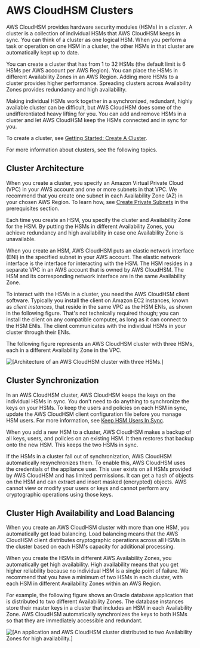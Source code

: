# AWS CloudHSM Clusters<a name="clusters"></a>

AWS CloudHSM provides hardware security modules \(HSMs\) in a *cluster*\. A cluster is a collection of individual HSMs that AWS CloudHSM keeps in sync\. You can think of a cluster as one logical HSM\. When you perform a task or operation on one HSM in a cluster, the other HSMs in that cluster are automatically kept up to date\.

You can create a cluster that has from 1 to 32 HSMs \(the default limit is 6 HSMs per AWS account per AWS Region\)\. You can place the HSMs in different Availability Zones in an AWS Region\. Adding more HSMs to a cluster provides higher performance\. Spreading clusters across Availability Zones provides redundancy and high availability\.

Making individual HSMs work together in a synchronized, redundant, highly available cluster can be difficult, but AWS CloudHSM does some of the undifferentiated heavy lifting for you\. You can add and remove HSMs in a cluster and let AWS CloudHSM keep the HSMs connected and in sync for you\.

To create a cluster, see [Getting Started: Create A Cluster](getting-started.md)\.

For more information about clusters, see the following topics\.



## Cluster Architecture<a name="cluster-architecture"></a>

When you create a cluster, you specify an Amazon Virtual Private Cloud \(VPC\) in your AWS account and one or more subnets in that VPC\. We recommend that you create one subnet in each Availability Zone \(AZ\) in your chosen AWS Region\. To learn how, see [Create Private Subnets](prerequisites.md#create-subnets) in the prerequisites section\.

Each time you create an HSM, you specify the cluster and Availability Zone for the HSM\. By putting the HSMs in different Availability Zones, you achieve redundancy and high availability in case one Availability Zone is unavailable\.

When you create an HSM, AWS CloudHSM puts an elastic network interface \(ENI\) in the specified subnet in your AWS account\. The elastic network interface is the interface for interacting with the HSM\. The HSM resides in a separate VPC in an AWS account that is owned by AWS CloudHSM\. The HSM and its corresponding network interface are in the same Availability Zone\.

To interact with the HSMs in a cluster, you need the AWS CloudHSM client software\. Typically you install the client on Amazon EC2 instances, known as *client instances*, that reside in the same VPC as the HSM ENIs, as shown in the following figure\. That's not technically required though; you can install the client on any compatible computer, as long as it can connect to the HSM ENIs\. The client communicates with the individual HSMs in your cluster through their ENIs\.

The following figure represents an AWS CloudHSM cluster with three HSMs, each in a different Availability Zone in the VPC\.

![\[Architecture of an AWS CloudHSM cluster with three HSMs.\]](http://docs.aws.amazon.com/cloudhsm/latest/userguide/images/cluster-architecture.png)

## Cluster Synchronization<a name="cluster-synchronization"></a>

In an AWS CloudHSM cluster, AWS CloudHSM keeps the keys on the individual HSMs in sync\. You don't need to do anything to synchronize the keys on your HSMs\. To keep the users and policies on each HSM in sync, update the AWS CloudHSM client configuration file before you manage HSM users\. For more information, see [Keep HSM Users In Sync](troubleshooting-keep-hsm-users-in-sync.md)\.

When you add a new HSM to a cluster, AWS CloudHSM makes a backup of all keys, users, and policies on an existing HSM\. It then restores that backup onto the new HSM\. This keeps the two HSMs in sync\.

If the HSMs in a cluster fall out of synchronization, AWS CloudHSM automatically resynchronizes them\. To enable this, AWS CloudHSM uses the credentials of the appliance user\. This user exists on all HSMs provided by AWS CloudHSM and has limited permissions\. It can get a hash of objects on the HSM and can extract and insert masked \(encrypted\) objects\. AWS cannot view or modify your users or keys and cannot perform any cryptographic operations using those keys\.

## Cluster High Availability and Load Balancing<a name="cluster-high-availability-load-balancing"></a>

When you create an AWS CloudHSM cluster with more than one HSM, you automatically get load balancing\. Load balancing means that the AWS CloudHSM client distributes cryptographic operations across all HSMs in the cluster based on each HSM's capacity for additional processing\.

When you create the HSMs in different AWS Availability Zones, you automatically get high availability\. High availability means that you get higher reliability because no individual HSM is a single point of failure\. We recommend that you have a minimum of two HSMs in each cluster, with each HSM in different Availability Zones within an AWS Region\.

For example, the following figure shows an Oracle database application that is distributed to two different Availability Zones\. The database instances store their master keys in a cluster that includes an HSM in each Availability Zone\. AWS CloudHSM automatically synchronizes the keys to both HSMs so that they are immediately accessible and redundant\.

![\[An application and AWS CloudHSM cluster distributed to two Availability Zones for high
          availability.\]](http://docs.aws.amazon.com/cloudhsm/latest/userguide/images/high-availability.png)